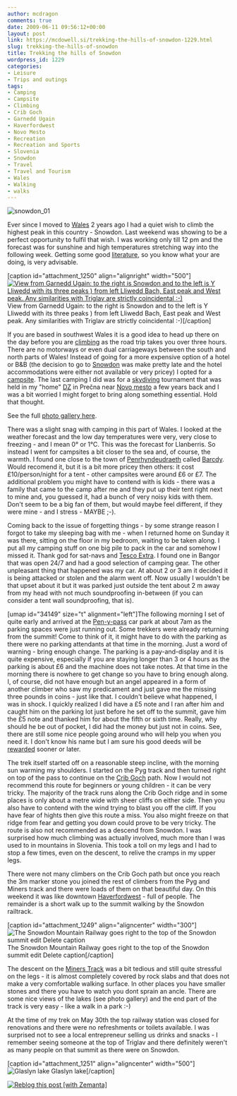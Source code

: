 ```yaml
---
author: mcdragon
comments: true
date: 2009-06-11 09:56:12+00:00
layout: post
link: https://mcdowell.si/trekking-the-hills-of-snowdon-1229.html
slug: trekking-the-hills-of-snowdon
title: Trekking the hills of Snowdon
wordpress_id: 1229
categories:
- Leisure
- Trips and outings
tags:
- Camping
- Campsite
- Climbing
- Crib Goch
- Garnedd Ugain
- Haverfordwest
- Novo Mesto
- Recreation
- Recreation and Sports
- Slovenia
- Snowdon
- Travel
- Travel and Tourism
- Wales
- Walking
- walks
---
```


![snowdon_01](https://dwlcvfkt1l4wn.cloudfront.net/2009/06/snowdon_011-1.jpg)

Ever since I moved to [Wales](http://en.wikipedia.org/wiki/Wales) 2 years ago I had a quiet wish to climb the highest peak in this country - Snowdon. Last weekend was showing to be a perfect opportunity to fulfil that wish. I was working only till 12 pm and the forecast was for sunshine and high temperatures stretching way into the following week. Getting some good [literature](http://www.amazon.co.uk/Hillwalking-Snowdonia-Carneddau-Outlying-Mountains/dp/1852843497), so you know what your are doing, is very advisable.

[caption id="attachment_1250" align="alignright" width="500"][![View from Garnedd Ugain: to the right is Snowdon and to the left is Y Lliwedd with its three peaks ) from left Lliwedd Bach, East peak and West peak. Any similarities with Triglav are strictly coincidental :-)](https://dwlcvfkt1l4wn.cloudfront.net/2009/06/snowdon_031-1.jpg)](https://dwlcvfkt1l4wn.cloudfront.net/2009/06/snowdon_031.jpg) View from Garnedd Ugain: to the right is Snowdon and to the left is Y Lliwedd with its three peaks ) from left Lliwedd Bach, East peak and West peak. Any similarities with Triglav are strictly coincidental :-)[/caption]

If you are based in southwest Wales it is a good idea to head up there on the day before you are [climbing](http://en.wikipedia.org/wiki/Climbing) as the road trip takes you over three hours. There are no motorways or even dual carriageways between the south and north parts of Wales! Instead of going for a more expensive option of a hotel or B&B (the decision to go to [Snowdon](http://en.wikipedia.org/wiki/Snowdon) was make pretty late and the hotel accommodations were either not available or very pricey) I opted for a [campsite](http://en.wikipedia.org/wiki/Campsite). The last camping I did was for a [skydiving](http://en.wikipedia.org/wiki/Parachuting) tournament that was held in my "home" [DZ](http://en.wikipedia.org/wiki/Drop_zone) in Prečna near [Novo mesto](http://en.wikipedia.org/wiki/Novo_Mesto) a few years back and I was a bit worried I might forget to bring along something essential. Hold that thought.

See the full [photo gallery here](https://mcdowell.si/about/gallery?album=Snowdon).

There was a slight snag with camping in this part of Wales. I looked at the weather forecast and the low day temperatures were very, very close to freezing - and I mean 0° or 1°C. This was the forecast for Llanberris. So instead I went for campsites a bit closer to the sea and, of course, the warmth. I found one close to the town of [Penrhyndeudraeth](http://en.wikipedia.org/wiki/Penrhyndeudraeth) called [Barcdy](http://www.barcdy.co.uk/). Would recomend it, but it is a bit more pricey then others: it cost £10/person/night for a tent - other campsites were around £6 or £7. The additional problem you might have to contend with is kids - there was a family that came to the camp after me and they put up their tent right next to mine and, you guessed it, had a bunch of very noisy kids with them. Don't seem to be a big fan of them, but would maybe feel different, if they were mine - and I stress - MAYBE ;-).

<!-- more -->

Coming back to the issue of forgetting things - by some strange reason I forgot to take my sleeping bag with me - when I returned home on Sunday it was there, sitting on the floor in my bedroom, waiting to be taken along. I put all my camping stuff on one big pile to pack in the car and somehow I missed it. Thank god for sat-navs and [Tesco Extra](http://www.tesco.com/). I found one in Bangor that was open 24/7 and had a good selection of camping gear. The other unpleasant thing that happened was my car. At about 2 or 3 am it decided it is being attacked or stolen and the alarm went off. Now usually I wouldn't be that upset about it but it was parked just outside the tent about 2 m away from my head with not much soundproofing in-between (if you can consider a tent wall soundproofing, that is).

[umap id="34149" size="t" alignment="left"]The following morning I set of quite early and arrived at the [Pen-y-pass](http://maps.google.co.uk/maps?hl=en&client=firefox-a&q=llanberis&ie=UTF8&split=0&gl=uk&ei=CkMqSs6gPILSjAeGtcCuBg&ll=53.080557,-4.02091&spn=0.007863,0.025556&t=h&z=16&iwloc=A) car park at about 7am as the parking spaces were just running out. Some trekkers were already returning from the summit! Come to think of it, it might have to do with the parking as there were no parking attendants at that time in the morning. Just a word of warning - bring enough change. The parking is a pay-and-display and it is quite expensive, especially if you are staying longer than 3 or 4 hours as the parking is about £6 and the machine does not take notes. At that time in the morning there is nowhere to get change so you have to bring enough along. I, of course, did not have enough but an angel appeared in a form of another climber who saw my predicament and just gave me the missing three pounds in coins - just like that. I couldn't believe what happened, I was in shock. I quickly realized I did have a £5 note and I ran after him and caught him on the parking lot just before he set off to the summit, gave him the £5 note and thanked him for about the fifth or sixth time. Really, why should he be out of pocket, I did had the money but just not in coins. See, there are still some nice people going around who will help you when you need it. I don't know his name but I am sure his good deeds will be [rewarded](http://en.wikipedia.org/wiki/Karma) sooner or later.

The trek itself started off on a reasonable steep incline, with the morning sun warming my shoulders. I started on the Pyg track and then turned right on top of the pass to continue on the [Crib Goch](http://en.wikipedia.org/wiki/Crib_Goch) path. Now I would not recommend this route for beginners or young children - it can be very tricky. The majority of the track runs along the Crib Goch ridge and in some places is only about a metre wide with sheer cliffs on either side. Then you also have to contend with the wind trying to blast you off the cliff. If you have fear of hights then give this route a miss. You also might freeze on that ridge from fear and getting you down could prove to be very tricky. The route is also not recommended as a descend from Snowdon. I was surprised how much climbing was actually involved, much more than I was used to in mountains in Slovenia. This took a toll on my legs and I had to stop a few times, even on the descent, to relive the cramps in my upper legs.

There were not many climbers on the Crib Goch path but once you reach the 3m marker stone you joined the rest of climbers from the Pyg and Miners track and there were loads of them on that beautiful day. On this weekend it was like downtown [Haverfordwest](http://en.wikipedia.org/wiki/Haverfordwest) - full of people. The remainder is a short walk up to the summit walking by the Snowdon railtrack.



[caption id="attachment_1249" align="aligncenter" width="300"]![The Snowdon Mountain Railway goes right to the top of the Snowdon summit edit Delete caption](https://dwlcvfkt1l4wn.cloudfront.net/2009/06/snowdon_021-1.jpg) The Snowdon Mountain Railway goes right to the top of the Snowdon summit edit Delete caption[/caption]

The descent on the [Miners Track](http://en.wikipedia.org/wiki/Snowdon#Miners.27_Track) was a bit tedious and still quite stressful on the legs - it is almost completely covered by rock slabs and that does not make a very comfortable walking surface. In other places you have smaller stones and there you have to watch you dont sprain an ancle. There are some nice views of the lakes (see photo gallery) and the end part of the track is very easy - like a walk in a park :-)

At the time of my trek on May 30th the top railway station was closed for renovations and there were no refreshments or toilets available. I was surprised not to see a local entrepreneur selling us drinks and snacks - I remember seeing someone at the top of Triglav and there definitely weren't as many people on that summit as there were on Snowdon. 



[caption id="attachment_1251" align="aligncenter" width="500"]![Glaslyn lake](https://dwlcvfkt1l4wn.cloudfront.net/2009/06/snowdon_041-1.jpg) Glaslyn lake[/caption]



[![Reblog this post [with Zemanta]](http://img.zemanta.com/reblog_e.png?x-id=d23b43db-92a5-4688-90d0-5377ad76ee2b)](http://reblog.zemanta.com/zemified/d23b43db-92a5-4688-90d0-5377ad76ee2b/)
